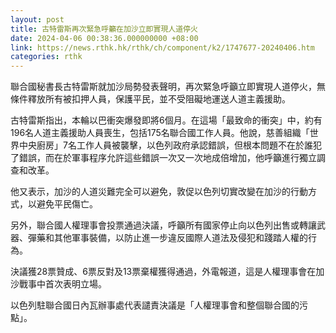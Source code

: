 ```yaml
---
layout: post
title: 古特雷斯再次緊急呼籲在加沙立即實現人道停火
date: 2024-04-06 00:38:36.000000000 +08:00
link: https://news.rthk.hk/rthk/ch/component/k2/1747677-20240406.htm
categories: rthk
---
```


聯合國秘書長古特雷斯就加沙局勢發表聲明，再次緊急呼籲立即實現人道停火，無條件釋放所有被扣押人員，保護平民，並不受阻礙地運送人道主義援助。

古特雷斯指出，本輪以巴衝突爆發即將6個月。在這場「最致命的衝突」中，約有196名人道主義援助人員喪生，包括175名聯合國工作人員。他說，慈善組織「世界中央廚房」7名工作人員被襲擊，以色列政府承認錯誤，但根本問題不在於誰犯了錯誤，而在於軍事程序允許這些錯誤一次又一次地成倍增加，他呼籲進行獨立調查和改革。

他又表示，加沙的人道災難完全可以避免，敦促以色列切實改變在加沙的行動方式，以避免平民傷亡。

另外，聯合國人權理事會投票通過決議，呼籲所有國家停止向以色列出售或轉讓武器、彈藥和其他軍事裝備，以防止進一步違反國際人道法及侵犯和踐踏人權的行為。

決議獲28票贊成、6票反對及13票棄權獲得通過，外電報道，這是人權理事會在加沙戰事中首次表明立場。

以色列駐聯合國日內瓦辦事處代表譴責決議是「人權理事會和整個聯合國的污點」。
